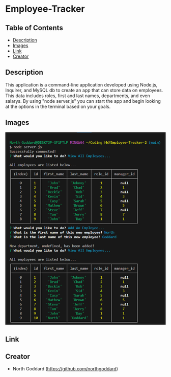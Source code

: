 # Employee-Tracker

## Table of Contents 

- [Description](#description)
- [Images](#description)
- [Link](#link)
- [Creator](#creator)

## Description

This application is a command-line application developed using Node.js, Inquirer, and MySQL db to create an app that can store data on employees. This data includes roles, first and last names, departments, and even salarys. By using "node server.js" you can start the app and begin looking at the options in the terminal based on your goals.

## Images
<img width="720" alt="Screenshot" src="pic.png" >

## Link 



## Creator

- North Goddard (https://github.com/northgoddard)